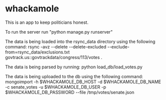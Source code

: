 # whackamole

This is an app to keep politicians honest.

To run the server run "python manage.py runserver"

The data is being loaded into the rsync_data directory using the following command:
rsync -avz --delete --delete-excluded --exclude-from=rsync_data/exclusions.txt govtrack.us::govtrackdata/congress/113/votes .

The data is being parsed by running:
python load_db/load_votes.py

The data is being uploaded to the db using the following command:
mongoimport -h $WHACKAMOLE_DB_HOST -d $WHACKAMOLE_DB_NAME -c senate_votes -u $WHACKAMOLE_DB_USER -p $WHACKAMOLE_DB_PASSWORD --file /tmp/votes/senate.json
